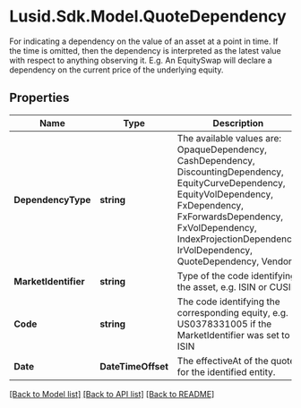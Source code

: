 # Lusid.Sdk.Model.QuoteDependency
For indicating a dependency on the value of an asset at a point in time.  If the time is omitted, then the dependency is interpreted as the latest value with respect to anything observing it.  E.g. An EquitySwap will declare a dependency on the current price of the underlying equity.

## Properties

Name | Type | Description | Notes
------------ | ------------- | ------------- | -------------
**DependencyType** | **string** | The available values are: OpaqueDependency, CashDependency, DiscountingDependency, EquityCurveDependency, EquityVolDependency, FxDependency, FxForwardsDependency, FxVolDependency, IndexProjectionDependency, IrVolDependency, QuoteDependency, Vendor | 
**MarketIdentifier** | **string** | Type of the code identifying the asset, e.g. ISIN or CUSIP | 
**Code** | **string** | The code identifying the corresponding equity, e.g. US0378331005 if the MarketIdentifier was set to ISIN | 
**Date** | **DateTimeOffset** | The effectiveAt of the quote for the identified entity. | 

[[Back to Model list]](../README.md#documentation-for-models) [[Back to API list]](../README.md#documentation-for-api-endpoints) [[Back to README]](../README.md)

